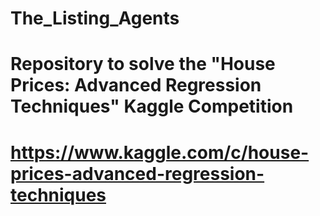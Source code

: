 # The_Listing_Agents
# Repository to solve the "House Prices: Advanced Regression Techniques" Kaggle Competition
# https://www.kaggle.com/c/house-prices-advanced-regression-techniques
